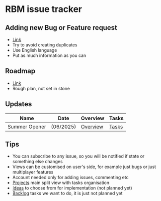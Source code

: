 # RBM issue tracker

## Adding new Bug or Feature request
* [Link](https://github.com/Vixen51/rbm/issues)
* Try to avoid creating duplicates
* Use English language
* Put as much information as you can

## Roadmap
* [Link](https://github.com/users/Vixen51/projects/4)
* Rough plan, not set in stone

## Updates
| Name          | Date      | Overview                                                        | Tasks                                                        |
|---------------|-----------|-----------------------------------------------------------------|--------------------------------------------------------------|
| Summer Opener | (06/2025) | [Overview](https://github.com/users/Vixen51/projects/2/views/1) | [Tasks](https://github.com/users/Vixen51/projects/2/views/3) |

## Tips
* You can subscribe to any issue, so you will be notified if state or something else changes
* Views can be customised on user's side, for example just bugs or just multiplayer features
* Account needed only for adding issues, commenting etc
* [Projects](https://github.com/Vixen51?tab=projects) main split view with tasks organisation
* [Ideas](https://github.com/users/Vixen51/projects/6/views/1) to choose from for implementation (not planned yet)
* [Backlog](https://github.com/users/Vixen51/projects/5) tasks we want to do, it is just not planned yet




